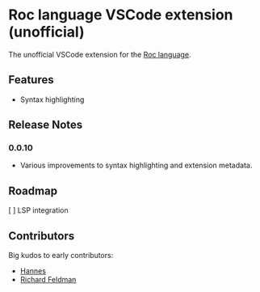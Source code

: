 # Roc language VSCode extension (unofficial)

The unofficial VSCode extension for the [Roc language](https://roc-lang.org/).

## Features

- Syntax highlighting

## Release Notes

### 0.0.10

- Various improvements to syntax highlighting and extension metadata.

## Roadmap

[ ] LSP integration

## Contributors

Big kudos to early contributors:

- [Hannes](https://github.com/Hasnep)
- [Richard Feldman](https://github.com/rtfeldman)
